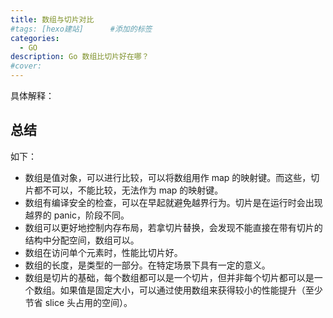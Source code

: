 ```yaml
---
title: 数组与切片对比
#tags: [hexo建站]      #添加的标签
categories: 
  - GO
description: Go 数组比切片好在哪？
#cover: 
---
```




具体解释：

[go数组比切片好在哪？]: https://mp.weixin.qq.com/s/zp1vdhGukEYKpzAdPt--Mw



## 总结

如下：

- 数组是值对象，可以进行比较，可以将数组用作 map 的映射键。而这些，切片都不可以，不能比较，无法作为 map 的映射键。
- 数组有编译安全的检查，可以在早起就避免越界行为。切片是在运行时会出现越界的 panic，阶段不同。
- 数组可以更好地控制内存布局，若拿切片替换，会发现不能直接在带有切片的结构中分配空间，数组可以。
- 数组在访问单个元素时，性能比切片好。
- 数组的长度，是类型的一部分。在特定场景下具有一定的意义。
- 数组是切片的基础，每个数组都可以是一个切片，但并非每个切片都可以是一个数组。如果值是固定大小，可以通过使用数组来获得较小的性能提升（至少节省 slice 头占用的空间）。